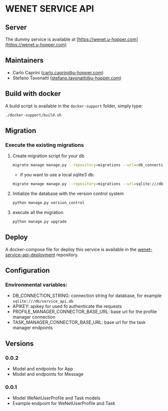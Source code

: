 # WENET SERVICE API


## Server

The dummy service is available at [https://wenet.u-hopper.com](https://wenet.u-hopper.com)

## Maintainers

- Carlo Caprini (carlo.caprini@u-hopper.com)
- Stefano Tavonatti (stefano.tavonatti@u-hopper.com)

## Build with docker

A build script is available in the `docker-support` folder, simply type:

```bash
./docker-support/build.sh
```

## Migration

### Execute the existing migrations

1. Create migration script for your db

    ```bash
    migrate manage manage.py --repository=migrations --url=<db_connection_url>
    ```
    - if you want to use a local sqlite3 db:
    ```bash
    migrate manage manage.py --repository=migrations --url=sqlite:///db/_service_api.db
    ```
   
2. Initialize the database with the version control system

    ```bash
    python manage.py version_control
    ```
   
3. execute all the migration

    ```bash
    python manage.py upgrade
    ```

## Deploy

A docker-compose file for deploy this service is available in the [wenet-service-api-deployment](https://bitbucket.org/wenet/wenet-service-api-deployment/src/master/) repository.

## Configuration

### Environmental variables:

- DB_CONNECTION_STRING: connection string for database, for example `sqlite:///db/service_api.db`
- APIKEY: apikey for used fo authenticate the requests
- PROFILE_MANAGER_CONNECTOR_BASE_URL: base url for the profile manager connection
- TASK_MANAGER_CONNECTOR_BASE_URL: base url for the task manager endpoints

## Versions

### 0.0.2

- Model and endpoints for App
- Model and endpoints for Message

### 0.0.1

- Model WeNetUserProfile and Task models
- Example endpoint for WeNetUserProfile and Task
